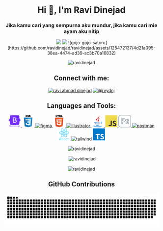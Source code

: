 <h1 align="center">Hi 👋, I'm Ravi Dinejad</h1>
<h3 align="center">Jika kamu cari yang sempurna aku mundur, jika kamu cari mie ayam aku nitip</h3>

<div align="center">
    <img src="https://media.tenor.com/rH0jFMF5z3AAAAAC/kirito-sao.gif" width="300px">
    <img src="https://github.com/ravidinejad/ravidinejad/assets/125472137/4d21a095-38ea-4474-ad39-ac3b70a16832" width="300px">
    ![gojo-gojo-satoru](https://github.com/ravidinejad/ravidinejad/assets/125472137/4d21a095-38ea-4474-ad39-ac3b70a16832)
</div>

<p align="center">
  <img src="https://komarev.com/ghpvc/?username=ravidinejad&label=Profile%20views&color=0e75b6&style=flat" alt="ravidinejad" 


</p>

<h2 align="center">Connect with me:</h2>
<div align="center">
<p align="center">
  <a href="https://id.linkedin.com/in/ravi-ahmad-dinejad-546bba2a7" target="_blank">
    <img align="center" src="https://raw.githubusercontent.com/rahuldkjain/github-profile-readme-generator/master/src/images/icons/Social/linked-in-alt.svg" alt="ravi ahmad dinejad" height="30" width="40" />
  </a>
  <a href="https://www.instagram.com/rvydnj/?hl=id" target="_blank">
    <img align="center" src="https://raw.githubusercontent.com/rahuldkjain/github-profile-readme-generator/master/src/images/icons/Social/instagram.svg" alt="@rvydnj" height="30" width="40" />
  </a>
</p>

<h2 align="center">Languages and Tools:</h2>
<div align="center"> <!-- Centering container -->
  <p align="center"> 
    <a href="https://getbootstrap.com" target="_blank" rel="noreferrer"> 
      <img src="https://raw.githubusercontent.com/devicons/devicon/master/icons/bootstrap/bootstrap-plain-wordmark.svg" alt="bootstrap" width="40" height="40"/> 
    </a> 
    <a href="https://www.w3schools.com/css/" target="_blank" rel="noreferrer"> 
      <img src="https://raw.githubusercontent.com/devicons/devicon/master/icons/css3/css3-original-wordmark.svg" alt="css3" width="40" height="40"/> 
    </a> 
    <a href="https://www.figma.com/" target="_blank" rel="noreferrer"> 
      <img src="https://www.vectorlogo.zone/logos/figma/figma-icon.svg" alt="figma" width="40" height="40"/> 
    </a> 
    <a href="https://www.w3.org/html/" target="_blank" rel="noreferrer"> 
      <img src="https://raw.githubusercontent.com/devicons/devicon/master/icons/html5/html5-original-wordmark.svg" alt="html5" width="40" height="40"/> 
    </a> 
    <a href="https://www.adobe.com/in/products/illustrator.html" target="_blank" rel="noreferrer"> 
      <img src="https://www.vectorlogo.zone/logos/adobe_illustrator/adobe_illustrator-icon.svg" alt="illustrator" width="40" height="40"/> 
    </a> 
    <a href="https://www.java.com" target="_blank" rel="noreferrer"> 
      <img src="https://raw.githubusercontent.com/devicons/devicon/master/icons/java/java-original.svg" alt="java" width="40" height="40"/> 
    </a> 
    <a href="https://developer.mozilla.org/en-US/docs/Web/JavaScript" target="_blank" rel="noreferrer"> 
      <img src="https://raw.githubusercontent.com/devicons/devicon/master/icons/javascript/javascript-original.svg" alt="javascript" width="40" height="40"/> 
    </a> 
    <a href="https://www.photoshop.com/en" target="_blank" rel="noreferrer"> 
      <img src="https://raw.githubusercontent.com/devicons/devicon/master/icons/photoshop/photoshop-line.svg" alt="photoshop" width="40" height="40"/> 
    </a> 
    <a href="https://postman.com" target="_blank" rel="noreferrer"> 
      <img src="https://www.vectorlogo.zone/logos/getpostman/getpostman-icon.svg" alt="postman" width="40" height="40"/> 
    </a> 
    <a href="https://reactjs.org/" target="_blank" rel="noreferrer"> 
      <img src="https://raw.githubusercontent.com/devicons/devicon/master/icons/react/react-original-wordmark.svg" alt="react" width="40" height="40"/> 
    </a> 
    <a href="https://tailwindcss.com/" target="_blank" rel="noreferrer"> 
      <img src="https://www.vectorlogo.zone/logos/tailwindcss/tailwindcss-icon.svg" alt="tailwind" width="40" height="40"/> 
    </a> 
    <a href="https://www.typescriptlang.org/" target="_blank" rel="noreferrer"> 
      <img src="https://raw.githubusercontent.com/devicons/devicon/master/icons/typescript/typescript-original.svg" alt="typescript" width="40" height="40"/> 
    </a> 
  </p>
</div> <!-- End of centering container -->


<p align="center">
  <img align="center" src="https://github-readme-stats.vercel.app/api/top-langs?username=ravidinejad&show_icons=true&locale=en&layout=compact" alt="ravidinejad" />
</p>

<p align="center">&nbsp;<img align="center" src="https://github-readme-stats.vercel.app/api?username=ravidinejad&show_icons=true&locale=en" alt="ravidinejad" /></p>

<p align="center"><img align="center" src="https://github-readme-streak-stats.herokuapp.com/?user=ravidinejad&" alt="ravidinejad" /></p>

<h2 align="center">GitHub Contributions </h2>
<p align="center"><img alt="snake eating my contributions" src="https://raw.githubusercontent.com/salesp07/salesp07/output/github-contribution-grid-snake.svg" /></p>
